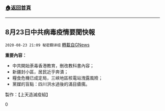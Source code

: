 ###  [:house:返回首頁](https://github.com/ourhimalayas/txt)
---

## 8月23日中共病毒疫情要聞快報
`2020-08-23 21:09 秘密翻译组` [轉載自GNews](https://gnews.org/zh-hant/314111/)

**重要內容：**

- 中共開始荼毒香港教育，刪改教科書內容；
- 新疆封小區，居民近乎奔潰；
- 糧食危機已成定局，三峽地區核電站洩露風險；
- 黨媒的盲點：四川洪水過後的滿目瘡痍。




製作：【上天造滅疫組】

0

